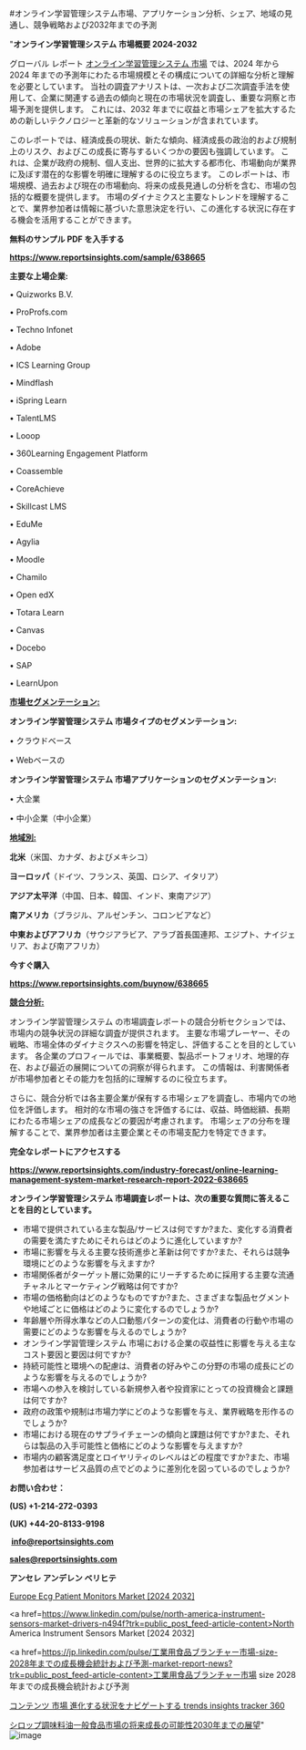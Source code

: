 #オンライン学習管理システム市場、アプリケーション分析、シェア、地域の見通し、競争戦略および2032年までの予測

"<strong>オンライン学習管理システム 市場概要 2024-2032</strong>

グローバル レポート <a href=https://www.reportsinsights.com/sample/638665>オンライン学習管理システム 市場</a> では、2024 年から 2024 年までの予測年にわたる市場規模とその構成についての詳細な分析と理解を必要としています。 当社の調査アナリストは、一次および二次調査手法を使用して、企業に関連する過去の傾向と現在の市場状況を調査し、重要な洞察と市場予測を提供します。 これには、2032 年までに収益と市場シェアを拡大​​するための新しいテクノロジーと革新的なソリューションが含まれています。

このレポートでは、経済成長の現状、新たな傾向、経済成長の政治的および規制上のリスク、およびこの成長に寄与するいくつかの要因も強調しています。 これは、企業が政府の規制、個人支出、世界的に拡大する都市化、市場動向が業界に及ぼす潜在的な影響を明確に理解するのに役立ちます。 このレポートは、市場規模、過去および現在の市場動向、将来の成長見通しの分析を含む、市場の包括的な概要を提供します。 市場のダイナミクスと主要なトレンドを理解することで、業界参加者は情報に基づいた意思決定を行い、この進化する状況に存在する機会を活用することができます。

<strong><b>無料のサンプル PDF を入手する</b></strong>

<a href=https://www.reportsinsights.com/sample/638665><strong><u>https://www.reportsinsights.com/sample/638665</u></strong></a>

<strong>主要な上場企業:</strong>

• Quizworks B.V.

• ProProfs.com

• Techno Infonet

• Adobe

• ICS Learning Group

• Mindflash

• iSpring Learn

• TalentLMS

• Looop

• 360Learning Engagement Platform

• Coassemble

• CoreAchieve

• Skillcast LMS

• EduMe

• Agylia

• Moodle

• Chamilo

• Open edX

• Totara Learn

• Canvas

• Docebo

• SAP

• LearnUpon

<strong><u>市場セグメンテーション</u></strong><strong><u>:</u></strong>

<strong>オンライン学習管理システム 市場タイプのセグメンテーション:</strong>

• クラウドベース

• Webベースの

<strong>オンライン学習管理システム 市場アプリケーションのセグメンテーション:</strong>

• 大企業

• 中小企業（中小企業）

<strong><u>地域別</u></strong><strong><u>:</u></strong>

<strong>北米</strong>（米国、カナダ、およびメキシコ）

<strong>ヨーロッパ</strong>（ドイツ、フランス、英国、ロシア、イタリア）

<strong>アジア太平洋</strong>（中国、日本、韓国、インド、東南アジア）

<strong>南アメリカ</strong>（ブラジル、アルゼンチン、コロンビアなど）

<strong>中東およびアフリカ</strong>（サウジアラビア、アラブ首長国連邦、エジプト、ナイジェリア、および南アフリカ）

<strong>今すぐ購入</strong>

<a href=https://www.reportsinsights.com/buynow/638665><strong><u>https://www.reportsinsights.com/buynow/638665</u></strong></a>

<strong><u>競合分析:</u></strong>

オンライン学習管理システム の市場調査レポートの競合分析セクションでは、市場内の競争状況の詳細な調査が提供されます。 主要な市場プレーヤー、その戦略、市場全体のダイナミクスへの影響を特定し、評価することを目的としています。 各企業のプロフィールでは、事業概要、製品ポートフォリオ、地理的存在、および最近の展開についての洞察が得られます。 この情報は、利害関係者が市場参加者とその能力を包括的に理解するのに役立ちます。

さらに、競合分析では各主要企業が保有する市場シェアを調査し、市場内での地位を評価します。 相対的な市場の強さを評価するには、収益、時価総額、長期にわたる市場シェアの成長などの要因が考慮されます。 市場シェアの分布を理解することで、業界参加者は主要企業とその市場支配力を特定できます。

<strong>完全なレポートにアクセスする</strong>

<a href=https://www.reportsinsights.com/industry-forecast/online-learning-management-system-market-research-report-2022-638665><strong><u><b>https://www.reportsinsights.com/industry-forecast/online-learning-management-system-market-research-report-2022-638665</b></u></strong></a>

<strong><b>オンライン学習管理システム 市場調査レポートは、次の重要な質問に答えることを目的としています。</b></strong>
<ul>
  <li>市場で提供されている主な製品/サービスは何ですか?また、変化する消費者の需要を満たすためにそれらはどのように進化していますか?</li>
  <li>市場に影響を与える主要な技術進歩と革新は何ですか?また、それらは競争環境にどのような影響を与えますか?</li>
  <li>市場関係者がターゲット層に効果的にリーチするために採用する主要な流通チャネルとマーケティング戦略は何ですか?</li>
  <li>市場の価格動向はどのようなものですか?また、さまざまな製品セグメントや地域ごとに価格はどのように変化するのでしょうか?</li>
  <li>年齢層や所得水準などの人口動態パターンの変化は、消費者の行動や市場の需要にどのような影響を与えるのでしょうか?</li>
  <li>オンライン学習管理システム 市場における企業の収益性に影響を与える主なコスト要因と要因は何ですか?</li>
  <li>持続可能性と環境への配慮は、消費者の好みやこの分野の市場の成長にどのような影響を与えるのでしょうか?</li>
  <li>市場への参入を検討している新規参入者や投資家にとっての投資機会と課題は何ですか?</li>
  <li>政府の政策や規制は市場力学にどのような影響を与え、業界戦略を形作るのでしょうか?</li>
  <li>市場における現在のサプライチェーンの傾向と課題は何ですか?また、それらは製品の入手可能性と価格にどのような影響を与えますか?</li>
  <li>市場内の顧客満足度とロイヤリティのレベルはどの程度ですか?また、市場参加者はサービス品質の点でどのように差別化を図っているのでしょうか?</li>
</ul>
<strong>お問い合わせ：</strong>

<strong>(US) +1-214-272-0393</strong>

<strong>(UK) +44-20-8133-9198</strong>

<strong> </strong><a href=info@reportsinsights.com><strong><u>info@reportsinsights.com</u></strong></a>

<a href=sales@reportsinsights.com><strong><u>sales@reportsinsights.com</u></strong></a>

<strong>アンセレ アンデレン ベリヒテ</strong>

<a href=https://www.linkedin.com/pulse/europe-ecg-patient-monitors-market-latest-trends-aziwf/>Europe Ecg Patient Monitors Market [2024 2032]</a>

<a href=https://www.linkedin.com/pulse/north-america-instrument-sensors-market-drivers-n494f?trk=public_post_feed-article-content>North America Instrument Sensors Market [2024 2032]</a>

<a href=https://jp.linkedin.com/pulse/工業用食品ブランチャー市場-size-2028年までの成長機会統計および予測-market-report-news?trk=public_post_feed-article-content>工業用食品ブランチャー市場 size 2028年までの成長機会統計および予測</a>

<a href=https://www.linkedin.com/pulse/コンテンツ-市場-進化する状況をナビゲートする-trends-insights-tracker-360/>コンテンツ 市場 進化する状況をナビゲートする trends insights tracker 360</a>

<a href=https://www.linkedin.com/pulse/シロップ調味料油一般食品市場の将来成長の可能性2030年までの展望-infopulse-daily-360-ctyef/>シロップ調味料油一般食品市場の将来成長の可能性2030年までの展望</a>"
![image](https://github.com/aakesh123242/RIMarket/assets/158431203/1572e132-e025-42db-b789-24b45f8e00b5)
